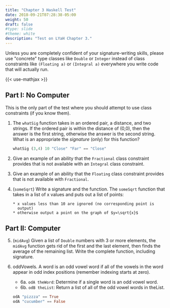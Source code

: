 ```yaml
---
title: "Chapter 3 Haskell Test"
date: 2018-09-21T07:28:38-05:00
weight: 50
draft: false
#type: slide
#theme: white
description: "Test on LYaH Chapter 3."
---
```


Unless you are completely confident of your signature-writing skills,
please use "concrete" type classes like `Double` or `Integer` instead
of class constraints like `(Floating a)` or `(Integral a)` everywhere
you write code that will actually run.

{{< use-mathjax >}}

## Part I: No Computer

This is the only part of the test where you should attempt to use
class constraints (if you know them). 
<!--
This part should be done with no
computer (that is, no use of Haskell on the computer).
-->


1. The `whatSig` function takes in an ordered pair, a distance, and
   two strings. If the ordered pair is within the distance of (0,0),
   then the answer is the first string, otherwise the answer is the
   second string. What is an appropriate the _signature_ (only) for
   this function? 

     ```haskell
     whatSig (3,4) 10 "Close" "Far" == "Close"
     ```

2. Give an example of an ability that the  `Fractional` class
   constraint provides that is not available with an `Integral` class
   constraint. 
   
3. Give an example of an ability that the `Floating` class constraint
   provides that is not available with `Fractional`.

4. (`someSqrt`) Write a signature and the function.
   The `someSqrt` function that takes in a list of x values and puts out a
   list of points:
   
       * x values less than 10 are ignored (no corresponding point is
         output)
       * otherwise output a point on the graph of $y=\sqrt{x}$


## Part II: Computer

5. (`midAvg`) Given a list of `Double` numbers with 3 or more
   elements, the `midAvg` function gets rid of the first and the last
   element, then finds the average of the remaining list. Write the
   complete function, including signature.
   
   
6. oddVowels. A word is an odd vowel word if all of the vowels in the
   word appear in odd index positions (remember indexing starts at
   zero).

    * 6a. `odA theWord`: Determine if a single word is an odd vowel word.
    * 6b. `odB theList`: Return a list of all of the odd vowel words in theList.

    ```haskell
    odA "pizzza" == True
    odA "cucumber" == False
    ```
